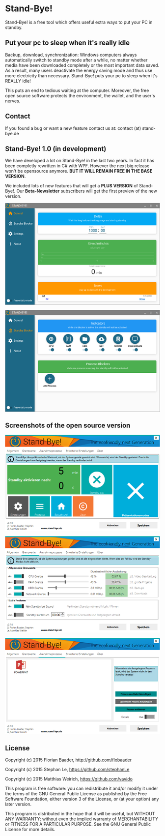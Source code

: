 # Stand-Bye!

Stand-Bye! is a free tool which offers useful extra ways to put your PC in standby.

## Put your pc to sleep when it's really idle

Backup, download, synchronization: Windows computers always automatically switch to standby mode after a while, no matter whether media have been downloaded completely or the most important data saved. As a result, many users deactivate the energy saving mode and thus use more electricity than necessary.
Stand-Bye! puts your pc to sleep when it's REALLY idle!

This puts an end to tedious waiting at the computer. Moreover, the free open source software protects the environment, the wallet, and the user's nerves. 

## Contact

If you found a bug or want a new feature contact us at: contact (at) stand-bye.de

## Stand-Bye! 1.0 (in development)

We have developed a lot on Stand-Bye! in the last two years. In fact it has been completly rewritten in C# with WPF. However the next big release won't be opensource anymore. **BUT IT WILL REMAIN FREE IN THE BASE VERSION**.

We included lots of new features that will get a **PLUS VERSION** of Stand-Bye!. Our **Beta-Newsletter** subscribers will get the first preview of the new version.

![Stand-Bye! v1 Screenshot](web/screenshots_proprietary/home.png?raw=true "Stand-Bye! v1 Screenshot")

![Stand-Bye! v1 Screenshot](web/screenshots_proprietary/blocker.png?raw=true "Stand-Bye! v1 Screenshot")


## Screenshots of the open source version

![Stand-Bye! Screenshot](web/screenshots_opensource/main.png?raw=true "Stand-Bye! Screenshot")

![Stand-Bye! Screenshot](web/screenshots_opensource/thresholds.png?raw=true "Stand-Bye! Screenshot")

![Stand-Bye! Screenshot](web/screenshots_opensource/process.png?raw=true "Stand-Bye! Screenshot")

## License

Copyright (c) 2015 Florian Baader, http://github.com/flobaader

Copyright (c) 2015 Stephan Le, https://github.com/stephanLe

Copyright (c) 2015 Matthias Weirich, https://github.com/vavido

This program is free software: you can redistribute it and/or modify
it under the terms of the GNU General Public License as published by
the Free Software Foundation, either version 3 of the License, or
(at your option) any later version.

This program is distributed in the hope that it will be useful,
but WITHOUT ANY WARRANTY; without even the implied warranty of
MERCHANTABILITY or FITNESS FOR A PARTICULAR PURPOSE.  See the
GNU General Public License for more details.